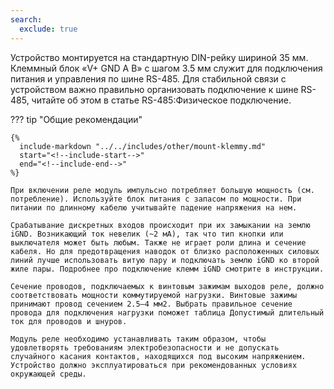 ```yaml
---
search:
  exclude: true
---
```

<!--include-start-->
Устройство монтируется на стандартную DIN-рейку шириной 35 мм. Клеммный блок «V+ GND A B» с шагом 3.5 мм служит для подключения питания и управления по шине RS-485. Для стабильной связи с устройством важно правильно организовать подключение к шине RS-485, читайте об этом в статье RS-485:Физическое подключение.

??? tip "Общие рекомендации"

    {%
      include-markdown "../../includes/other/mount-klemmy.md"
      start="<!--include-start-->"
      end="<!--include-end-->"
    %}

    При включении реле модуль импульсно потребляет большую мощность (см. потребление). Используйте блок питания с запасом по мощности. При питании по длинному кабелю учитывайте падение напряжения на нем.

    Срабатывание дискретных входов происходит при их замыкании на землю iGND. Возникающий ток невелик (~2 мА), так что тип кнопки или выключателя может быть любым. Также не играет роли длина и сечение кабеля. Но для предотвращения наводок от близко расположенных силовых линий лучше использовать витую пару и подключать землю iGND ко второй жиле пары. Подробнее про подключение клемм iGND смотрите в инструкции.

    Сечение проводов, подключаемых к винтовым зажимам выходов реле, должно соответствовать мощности коммутируемой нагрузки. Винтовые зажимы принимают провод сечением 2.5–4 мм2. Выбрать правильное сечение провода для подключения нагрузки поможет таблица Допустимый длительный ток для проводов и шнуров.

    Модуль реле необходимо устанавливать таким образом, чтобы удовлетворять требованиям электробезопасности и не допускать случайного касания контактов, находящихся под высоким напряжением. Устройство должно эксплуатироваться при рекомендованных условиях окружающей среды.
<!--include-end-->
